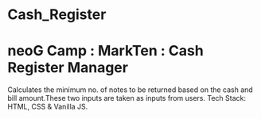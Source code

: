 # Cash_Register
# neoG Camp : MarkTen : Cash Register Manager
Calculates the minimum no. of notes to be returned based on the cash and bill amount.These two inputs are taken as inputs from users.
Tech Stack: HTML, CSS & Vanilla JS.
